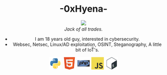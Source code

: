 <h1 align='center'>-0xHyena-</h1>
<div id='lol'align='center'>
    <img src="https://thumbs.gfycat.com/HospitableMerryIndianrockpython-size_restricted.gif">
</div>
<div id='text' align='center'>
   <i>Jack of all trades.</i>
   <ul>
    <li> I am 18 years old guy, interested in cybersecurity.
    <li> Websec, Netsec, Linux/AD exploitation, OSINT, Steganography, A little bit of IoT̈́'s.
   </ul>

<div id="whatever">
      <img src="https://github.com/devicons/devicon/blob/master/icons/python/python-original.svg" height='40px' width='40px' align='center'>
      <img src="https://github.com/devicons/devicon/blob/master/icons/html5/html5-original.svg" height='40px' width='40px' align='center'>
      <img src="https://github.com/devicons/devicon/blob/master/icons/php/php-original.svg" height='40px' width='40px' align='center'>
      <img src="https://github.com/devicons/devicon/blob/master/icons/javascript/javascript-original.svg" height='40px' width='40px' align='center'>
      <img src="https://github.com/devicons/devicon/blob/master/icons/bash/bash-original.svg" height='40px' width='40px' align='center'>
  </a>
</div>
